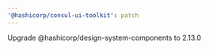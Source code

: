 ```yaml
---
'@hashicorp/consul-ui-toolkit': patch
---
```


Upgrade @hashicorp/design-system-components to 2.13.0
